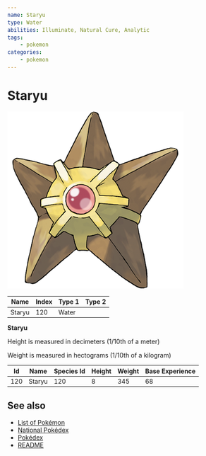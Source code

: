 ```yaml
---
name: Staryu
type: Water
abilities: Illuminate, Natural Cure, Analytic
tags:
    - pokemon
categories:
    - pokemon
---
```


# Staryu


![Staryu](images/120.png)

| **Name** | **Index** | **Type 1** | **Type 2** |
|----|----|----|----|
| Staryu | 120 | Water  |  |

**Staryu** 


Height is measured in decimeters (1/10th of a meter)

Weight is measured in hectograms (1/10th of a kilogram)

| **Id** | **Name** | **Species Id** | **Height** | **Weight** | **Base Experience** |
|--------|----------|----------------|------------|------------|---------------------|
| 120 | Staryu | 120 | 8 | 345 | 68 |


## See also

- [List of Pokémon](../pokemon.md)
- [National Pokédex](../national_pokedex.md)
- [Pokédex](../pokedex.md)
- [README](../README.md)
